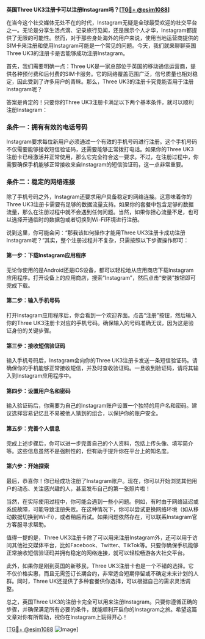 **英国Three UK3注册卡可以注册Instagram吗？[[TG💪+ @esim1088](https://t.me/s/esim1088)]**

在当今这个社交媒体无处不在的时代，Instagram无疑是全球最受欢迎的社交平台之一。无论是分享生活点滴、记录旅行见闻，还是展示个人才华，Instagram都提供了无限的可能性。然而，对于那些身处海外的用户来说，使用当地运营商提供的SIM卡来注册和使用Instagram可能是一个常见的问题。今天，我们就来聊聊英国Three UK3的注册卡是否能够成功注册Instagram。

首先，我们需要明确一点：Three UK是一家总部位于英国的移动通信运营商，提供各种预付费和后付费的SIM卡服务。它的网络覆盖范围广泛，信号质量也相对稳定，因此受到了许多用户的青睐。那么，Three UK3的注册卡究竟能否用于注册Instagram呢？

答案是肯定的！只要你的Three UK3注册卡满足以下两个基本条件，就可以顺利注册Instagram：

### 条件一：拥有有效的电话号码

Instagram要求每位新用户必须通过一个有效的手机号码进行注册。这个手机号码不仅需要能够接收短信验证码，还需要能够正常拨打电话。如果你的Three UK3注册卡已经激活并正常使用，那么它完全符合这一要求。不过，在注册过程中，你需要确保手机能够正常接收来自Instagram的短信验证码，这一点非常重要。

### 条件二：稳定的网络连接

除了手机号码之外，Instagram还要求用户具备稳定的网络连接。这意味着你的Three UK3注册卡需要有足够的数据流量支持。如果你的套餐中包含足够的数据流量，那么在注册过程中就不会遇到任何问题。当然，如果你担心流量不足，也可以选择开通临时的数据包或者切换到Wi-Fi环境进行注册。

说到这里，你可能会问：“那我该如何操作才能用Three UK3注册卡成功注册Instagram呢？”其实，整个注册过程并不复杂，只需按照以下步骤操作即可：

#### 第一步：下载Instagram应用程序

无论你使用的是Android还是iOS设备，都可以轻松地从应用商店下载Instagram应用程序。打开设备上的应用商店，搜索“Instagram”，然后点击“安装”按钮即可完成下载。

#### 第二步：输入手机号码

打开Instagram应用程序后，你会看到一个欢迎界面。点击“注册”按钮，然后输入你的Three UK3注册卡对应的手机号码。确保输入的号码准确无误，因为这是验证身份的关键步骤。

#### 第三步：接收短信验证码

输入手机号码后，Instagram会向你的Three UK3注册卡发送一条短信验证码。请确保你的手机能够正常接收短信，并及时查收验证码。一旦收到验证码，请将其输入到Instagram应用程序中。

#### 第四步：设置用户名和密码

输入验证码后，你需要为自己的Instagram账户设置一个独特的用户名和密码。建议选择容易记忆且不易被他人猜到的组合，以保护你的账户安全。

#### 第五步：完善个人信息

完成上述步骤后，你可以进一步完善自己的个人资料，包括上传头像、填写简介等。这些信息虽然不是强制性的，但有助于提升你在平台上的知名度。

#### 第六步：开始探索

最后，恭喜你！你已经成功注册了Instagram账户。现在，你可以开始浏览其他用户的动态、关注感兴趣的人，甚至发布自己的第一张照片啦！

当然，在实际使用过程中，你可能会遇到一些小问题。例如，有时由于网络延迟或系统故障，可能导致注册失败。在这种情况下，你可以尝试更换网络环境（如从移动数据切换到Wi-Fi），或者稍后再试。如果问题依然存在，可以联系Instagram官方客服寻求帮助。

值得一提的是，Three UK3注册卡除了可以用来注册Instagram外，还可以用于访问其他社交媒体平台，比如Facebook、Twitter、TikTok等。只要你确保手机能够正常接收短信验证码并拥有稳定的网络连接，就可以轻松畅游各大社交平台。

此外，如果你是刚到英国的新移民，Three UK3注册卡也是一个不错的选择。它不仅价格实惠，而且无需签订长期合约，非常适合短期停留或不确定未来计划的人群。同时，Three UK还提供了多种套餐供你选择，可以根据自己的需求灵活调整。

总之，英国Three UK3的注册卡完全可以用来注册Instagram。只要你遵循正确的步骤，并确保满足所有必要的条件，就能顺利开启你的Instagram之旅。希望这篇文章对你有所帮助，祝你在Instagram上玩得开心！

[[TG💪+ @esim1088](https://t.me/s/esim1088) ![Image](https://i.postimg.cc/4NQfJmqS/Snipaste-2025-05-13-00-14-12.png)]
